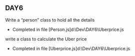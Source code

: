 ## DAY6

Write a “person” class to hold all the details
  * Completed in file [Person.js]d:\Dev\DAY6\Uberprice.js

write a class to calculate the Uber price
  * Completed in file [Uberprice.js]d:\Dev\DAY6\Uberprice.js
